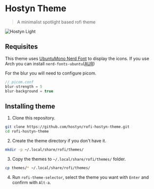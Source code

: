# Hostyn Theme

> A minimalist spotlight based rofi theme

![Hostyn Light](/screenshots/hostyn-light.jpg "Hostyn Light")

## Requisites

This theme uses [UbuntuMono Nerd Font](https://github.com/ryanoasis/nerd-fonts) to display the icons. If you use Arch you can install `nerd-fonts-ubuntu`([AUR](https://aur.archlinux.org/packages/nerd-fonts-ubuntu))

For the blur you will need to configure picom.

```js
// picom.conf
blur-strength = 5
blur-background = true
```

## Installing theme

1. Clone this repository.

```bash
git clone https://github.com/hostyn/rofi-hostyn-theme.git
cd rofi-hostyn-theme
```

2. Create the theme directory if you don't have it.

```bash
mkdir -p ~/.local/share/rofi/themes/
```

3. Copy the themes to `~/.local/share/rofi/themes/` folder.

```bash
cp themes/* ~/.local/share/rofi/themes/
```

4. Run `rofi-theme-selector`, select the theme you want with `Enter` and confirm with `Alt-a`.
